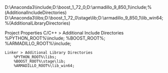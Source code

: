 
D:\Anaconda3\include;D:\boost_1_72_0;D:\armadillo_9_850_1\include;%(AdditionalIncludeDirectories)
D:\Anaconda3\libs;D:\boost_1_72_0\stage\lib;D:\armadillo_9_850_1\lib_win64;%(AdditionalLibraryDirectories)

Project Properties
	C/C++ > Additional Include Directories
		%PYTHON_ROOT%\include;
		%BOOST_ROOT%;
		%ARMADILLO_ROOT%\include;

	Linker > Additional Library Directories
		%PYTHON_ROOT%\libs;
		%BOOST_ROOT%\stage\lib;
		%ARMADILLO_ROOT%\lib_win64;
